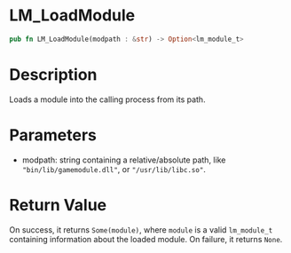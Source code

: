 # LM_LoadModule

```rust
pub fn LM_LoadModule(modpath : &str) -> Option<lm_module_t>
```

# Description

Loads a module into the calling process from its path.

# Parameters

- modpath: string containing a relative/absolute path, like `"bin/lib/gamemodule.dll"`, or `"/usr/lib/libc.so"`.

# Return Value

On success, it returns `Some(module)`, where `module` is a valid `lm_module_t` containing information about the loaded module. On failure, it returns `None`.

